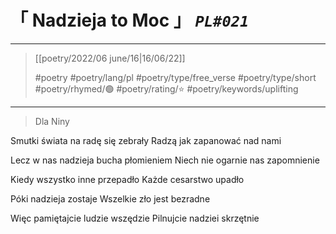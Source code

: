 # &#12300; Nadzieja to Moc &#12301; *`PL#021`*

---

> [[poetry/2022/06 june/16|16/06/22]]
> 
> #poetry 
> #poetry/lang/pl 
> #poetry/type/free_verse #poetry/type/short 
> #poetry/rhymed/🟢 
> #poetry/rating/⭐ 
> #poetry/keywords/uplifting 

---

> Dla Niny

Smutki świata na radę się zebrały
Radzą jak zapanować nad nami

Lecz w nas nadzieja bucha płomieniem
Niech nie ogarnie nas zapomnienie

Kiedy wszystko inne przepadło
Każde cesarstwo upadło

Póki nadzieja zostaje
Wszelkie zło jest bezradne

Więc pamiętajcie ludzie wszędzie
Pilnujcie nadziei skrzętnie